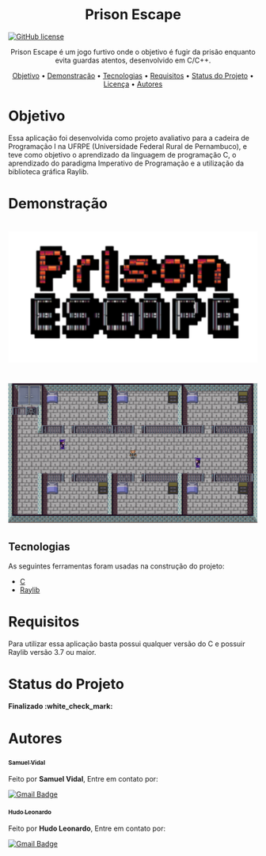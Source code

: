 <h1 align="center">Prison Escape</h1>

[![GitHub license](https://img.shields.io/github/license/Samuelvidal99/book-finder-app?style=for-the-badge)](https://github.com/Samuelvidal99/prison-escape/blob/main/LICENSE)

<p align="center">Prison Escape é um jogo furtivo onde o objetivo é fugir da prisão enquanto evita guardas atentos, desenvolvido em C/C++.</p>

<p align="center">
 <a href="#objetivo">Objetivo</a> •
 <a href="#demonstração">Demonstração</a> • 
 <a href="#tecnologias">Tecnologias</a> • 
 <a href="#requisitos">Requisitos</a> • 
 <a href="#status-do-projeto">Status do Projeto</a> • 
 <a href="https://github.com/Samuelvidal99/ner-drugs-api/blob/main/LICENSE">Licença</a> • 
 <a href="#autores">Autores</a>
</p>

<h1>Objetivo</h1>
<p1>Essa aplicação foi desenvolvida como projeto avaliativo para a cadeira de Programação I na UFRPE (Universidade Federal Rural de Pernambuco), e teve como objetivo o aprendizado da linguagem de programação C, o aprendizado do paradigma Imperativo de Programação e a utilização da biblioteca gráfica Raylib.</p1>

<h1>Demonstração</h1>

<h1 align='center'><img src='./PrisonEscape/RayTrab/VSCode/img/Logo_do_jogo.png' width="700"></img><br><br><img src='./PrisonEscape/RayTrab/VSCode/img/Fase1_Desbloqueada.png' width="700"></img></h1>

## Tecnologias

As seguintes ferramentas foram usadas na construção do projeto:

- [C](https://pt.wikipedia.org/wiki/C_(linguagem_de_programação))
- [Raylib](https://www.raylib.com)

<h1>Requisitos</h1>
<p1>Para utilizar essa aplicação basta possui qualquer versão do C e possuir Raylib versão 3.7 ou maior.</p1>

<h1>Status do Projeto</h1>
<h4>Finalizado :white_check_mark:</h4>

<h1>Autores</h1>
<a href="https://github.com/Samuelvidal99"><sub><b>Samuel Vidal</b></sub></a><br><br>
Feito por <b>Samuel Vidal</b>, Entre em contato por: 

[![Gmail Badge](https://img.shields.io/badge/-samuelvsantos2018@gmail.com-c14438?style=flat-square&logo=Gmail&logoColor=white&link=mailto:samuelvsantos2018@gmail.com)](mailto:samuelvsantos2018@gmail.com)

<a href="https://github.com/hudo9921"><sub><b>Hudo Leonardo</b></sub></a><br><br>
Feito por <b>Hudo Leonardo</b>, Entre em contato por: 

[![Gmail Badge](https://img.shields.io/badge/-hudo.l.s.g@gmail.com-c14438?style=flat-square&logo=Gmail&logoColor=white&link=mailto:hudo.l.s.g@gmail.com)](mailto:hudo.l.s.g@gmail.com)



